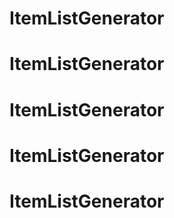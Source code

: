 # ItemListGenerator
# ItemListGenerator
# ItemListGenerator
# ItemListGenerator
# ItemListGenerator
